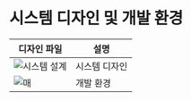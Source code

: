 # 시스템 디자인 및 개발 환경

| 디자인 파일 | 설명      |
|--------|---------|
|![시스템 설계](https://github.com/minseo2000/db_project/assets/59526414/8a22d870-f09f-4228-9e89-187b533c0b39)| 시스템 디자인 |
|![매](https://github.com/minseo2000/db_project/assets/59526414/ecb4c6b6-af96-4ebc-bd03-706d2652e8d4)| 개발 환경   |

